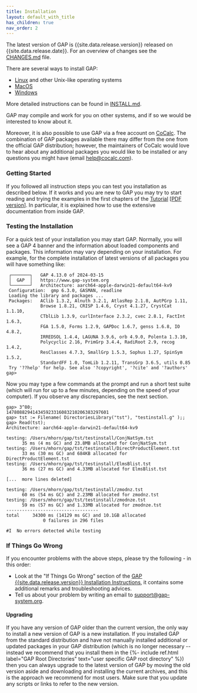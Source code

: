 ```yaml
---
title: Installation
layout: default_with_title
has_children: true
nav_order: 2
---
```


The latest version of GAP is {{site.data.release.version}} released on {{site.data.release.date}}.
For an overview of changes see the
<a href="https://github.com/gap-system/gap/blob/master/CHANGES.md#{{anchor}}">CHANGES.md</a> file.

There are several ways to install GAP:

- <a href="linux.html">Linux</a> and other Unix-like operating systems
- <a href="mac.html">MacOS</a>
- <a href="windows.html">Windows</a>

More detailed instructions can be found in <a href="https://github.com/gap-system/gap/blob/v{{site.data.release.version}}/INSTALL.md">INSTALL.md</a>.


GAP may compile and work for you on other systems, and if so we would 
be interested to know about it.
<!-- 
You can also try GAP online in a <a href="https://jupyter.org/">Jupyter</a>
notebook running on <a href="https://mybinder.org/">Binder</a>, following
instructions from the README file in <a
href="https://github.com/gap-system/try-gap-in-jupyter">this repository</a>.
 -->
Moreover, it is also possible to use GAP via a free account on
[CoCalc](https://cocalc.com/).
The combination of GAP packages available there may differ from
the one from the official GAP distribution; however, the maintainers
of CoCalc would love to hear about any additional packages you
would like to be installed or any questions you might have
(email <help@cocalc.com>).


### Getting Started

If you followed all instruction steps you can test you installation as described below. 
If it works and you are new to GAP you may try to start reading and
trying the examples in the first chapters of the <a
href="{{ site.docsurl }}/doc/tut/chap0_mj.html">Tutorial</a>
[<a href="{{ site.docsurl }}/doc/tut/manual.pdf">PDF version</a>].
In particular, it is explained how to use the extensive documentation
from inside GAP.


### Testing the Installation<a name="Test"></a>

For a quick test of your installation you may start GAP.
Normally, you will see a GAP&nbsp;4 banner and the information about loaded 
components and packages. This information may vary depending 
on  your installation.  For  example,  for  the complete installation of 
latest versions of all packages you will have something like:

```
 ┌───────┐   GAP 4.13.0 of 2024-03-15
 │  GAP  │   https://www.gap-system.org
 └───────┘   Architecture: aarch64-apple-darwin21-default64-kv9
 Configuration:  gmp 6.3.0, GASMAN, readline
 Loading the library and packages ...
 Packages:   AClib 1.3.2, Alnuth 3.2.1, AtlasRep 2.1.8, AutPGrp 1.11,
             Browse 1.8.21, CRISP 1.4.6, Cryst 4.1.27, CrystCat 1.1.10,
             CTblLib 1.3.9, curlInterface 2.3.2, cvec 2.8.1, FactInt 1.6.3,
             FGA 1.5.0, Forms 1.2.9, GAPDoc 1.6.7, genss 1.6.8, IO 4.8.2,
             IRREDSOL 1.4.4, LAGUNA 3.9.6, orb 4.9.0, Polenta 1.3.10,
             Polycyclic 2.16, PrimGrp 3.4.4, RadiRoot 2.9, recog 1.4.2,
             ResClasses 4.7.3, SmallGrp 1.5.3, Sophus 1.27, SpinSym 1.5.2,
             StandardFF 1.0, TomLib 1.2.11, TransGrp 3.6.5, utils 0.85
 Try '??help' for help. See also '?copyright', '?cite' and '?authors'
gap> 
```

Now you may
type  a  few  commands at the prompt and run a short test suite (which
will run for up to a few minutes, depending on the speed of your computer).
If you observe any discrepancies, see the next section.

```
gap> 3^80;
147808829414345923316083210206383297601
gap> tst := Filename( DirectoriesLibrary("tst"), "testinstall.g" );;
gap> Read(tst);
Architecture: aarch64-apple-darwin21-default64-kv9

testing: /Users/mhorn/gap/tst/testinstall/ConjNatSym.tst
      35 ms (4 ms GC) and 23.8MB allocated for ConjNatSym.tst
testing: /Users/mhorn/gap/tst/testinstall/DirectProductElement.tst
      33 ms (30 ms GC) and 684KB allocated for DirectProductElement.tst
testing: /Users/mhorn/gap/tst/testinstall/ElmsBlist.tst
      36 ms (27 ms GC) and 4.33MB allocated for ElmsBlist.tst

[...  more lines deleted]

testing: /Users/mhorn/gap/tst/testinstall/zmodnz.tst
      60 ms (54 ms GC) and 2.23MB allocated for zmodnz.tst
testing: /Users/mhorn/gap/tst/testinstall/zmodnze.tst
      59 ms (57 ms GC) and 1.33MB allocated for zmodnze.tst
-----------------------------------
total     34300 ms (14129 ms GC) and 10.1GB allocated
              0 failures in 296 files

#I  No errors detected while testing

```

### If Things Go Wrong

If you encounter problems with the above steps, please try the following -
in this order:

- Look at the "If Things Go Wrong" section of the
<a href="https://github.com/gap-system/gap/blob/master/INSTALL.md">GAP {{site.data.release.version}} Installation Instructions</a>,
it contains some additional remarks and troubleshooting advices.
- Tell us about your problem by writing an email to <support@gap-system.org>.


#### Upgrading

If you have any version of GAP older than the current version, the only way to install a new version of GAP is a new installation.
If you installed GAP from the standard distribution and have not manually installed additional or 
updated packages in your GAP distribution (which is no
longer necessary -- instead we recommend that you 
install them in the 
{%- include ref.html label="GAP Root Directories" text="user specific GAP root directory" %}) 
then you can always upgrade to the latest version of GAP by moving the old version aside 
and downloading and installing the current archives, and this is the approach we recommend 
for most users. Make sure that you update any scripts or links to refer to the new version.
